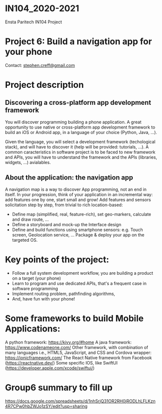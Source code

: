 # IN104_2020-2021
Ensta Paritech IN104 Project

# Project 6: Build a navigation app for your phone
Contact: stephen.creff@gmail.com

# Project description

## Discovering a cross-platform app development framework
You will discover programming building a phone application. A great opportunity to use native or cross-platform app development framework to build an iOS or Android app, in a language of your choice (Python, Java, …).

Given the language, you will select a development framework (techological stack), and will have to discover it (help will be provided: tutorials, ...). A common caracteristics in software project is to be faced to new framework and APIs, you will have to understand the framework and the APIs (libraries, widgets, …) avialables.

## About the application: the navigation app

A navigation map is a way to discover App programming, not an end in itself.
In your progression, think of your application in an incremental way: add features one by one, start small and grow!
Add features and sensors solicitation step by step, from trivial to rich location-based: 
- Define map (simplified, real, feature-rich), set geo-markers, calculate and draw route, …
- Define a storyboard and mock-up the Interface design
- Define and build functions using smartphone sensors: e.g. Touch screen, Geolocation service, …
Package & deploy your app on the targeted OS.

# Key points of the project:
- Follow a full system development workflow, you are building a product on a target (your phone)
- Learn to program and use dedicated APIs, that's a frequent case in software programming
- Implement routing problem, pathfinding algorithms, 
- And, have fun with your phone!

# Some frameworks to build Mobile Applications: 
A python framework: https://kivy.org/#home
A java framework: https://www.codenameone.com/
Other framework, with combination of many languages i.e., HTML5, JavaScript, and CSS and Cordova wrapper: https://ionicframework.com/
The React Native framework from Facebook (https://reactnative.dev/)
Some specific IOS, like SwiftUI (https://developer.apple.com/xcode/swiftui/)

# Group6 summary to fill up
https://docs.google.com/spreadsheets/d/1nhSrjQ31OR2RH0jRODLhLFLKzn4R7CPw0hbZWJo1zSY/edit?usp=sharing


